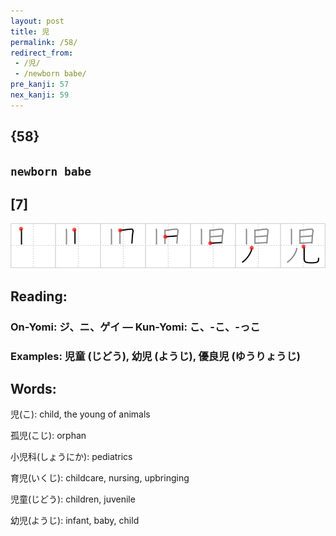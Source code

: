 ```yaml
---
layout: post
title: 児
permalink: /58/
redirect_from:
 - /児/
 - /newborn babe/
pre_kanji: 57
nex_kanji: 59
---
```


## {58}

## `newborn babe`

## [7]

<div class="stroke"><img src="../images/E58590.png" /></div>

## Reading:

### On-Yomi: ジ、ニ、ゲイ &mdash; Kun-Yomi: こ、-こ、-っこ

### Examples: 児童 (じどう), 幼児 (ようじ), 優良児 (ゆうりょうじ)

## Words:

児(こ): child, the young of animals

孤児(こじ): orphan

小児科(しょうにか): pediatrics

育児(いくじ): childcare, nursing, upbringing

児童(じどう): children, juvenile

幼児(ようじ): infant, baby, child
